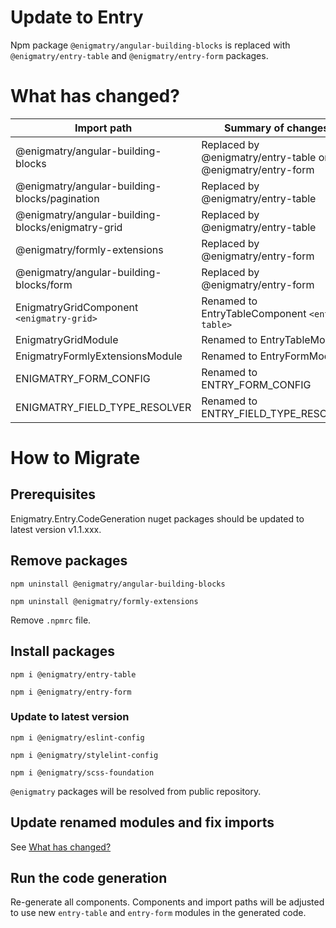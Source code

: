 # Update to Entry

Npm package `@enigmatry/angular-building-blocks` is replaced with `@enigmatry/entry-table` and `@enigmatry/entry-form` packages.

# What has changed?

| Import path | Summary of changes
|-|-|
| @enigmatry/angular-building-blocks | Replaced by @enigmatry/entry-table or @enigmatry/entry-form |
| @enigmatry/angular-building-blocks/pagination | Replaced by @enigmatry/entry-table |
| @enigmatry/angular-building-blocks/enigmatry-grid | Replaced by @enigmatry/entry-table |
| @enigmatry/formly-extensions | Replaced by @enigmatry/entry-form |
| @enigmatry/angular-building-blocks/form | Replaced by @enigmatry/entry-form |
| EnigmatryGridComponent `<enigmatry-grid>` | Renamed to EntryTableComponent `<entry-table>` |
| EnigmatryGridModule | Renamed to EntryTableModule |
| EnigmatryFormlyExtensionsModule | Renamed to EntryFormModule |
| ENIGMATRY_FORM_CONFIG | Renamed to ENTRY_FORM_CONFIG |
| ENIGMATRY_FIELD_TYPE_RESOLVER | Renamed to ENTRY_FIELD_TYPE_RESOLVER |

# How to Migrate
## Prerequisites

Enigmatry.Entry.CodeGeneration nuget packages should be updated to latest version v1.1.xxx.

## Remove packages 

```
npm uninstall @enigmatry/angular-building-blocks

npm uninstall @enigmatry/formly-extensions
```

Remove `.npmrc` file.


## Install packages

```
npm i @enigmatry/entry-table

npm i @enigmatry/entry-form
```

### Update to latest version

```
npm i @enigmatry/eslint-config

npm i @enigmatry/stylelint-config

npm i @enigmatry/scss-foundation
```

`@enigmatry` packages will be resolved from public repository.

## Update renamed modules and fix imports

See [What has changed?](#what-has-changed)

## Run the code generation

Re-generate all components. Components and import paths will be adjusted to use new `entry-table` and `entry-form` modules in the generated code.
